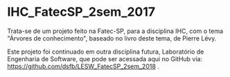 # IHC_FatecSP_2sem_2017

Trata-se de um projeto feito na Fatec-SP, para a disciplina IHC, com o tema "Árvores de conhecimento", baseado no livro deste tema, de Pierre Lévy.

Este projeto foi continuado em outra disciplina futura, Laboratório de Engenharia de Software, que pode ser acessada aqui no GitHub via:
https://github.com/dsfb/LESW_FatecSP_2sem_2018
.
